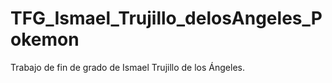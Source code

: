 # TFG_Ismael_Trujillo_delosAngeles_Pokemon
Trabajo de fin de grado de Ismael Trujillo de los Ángeles.
